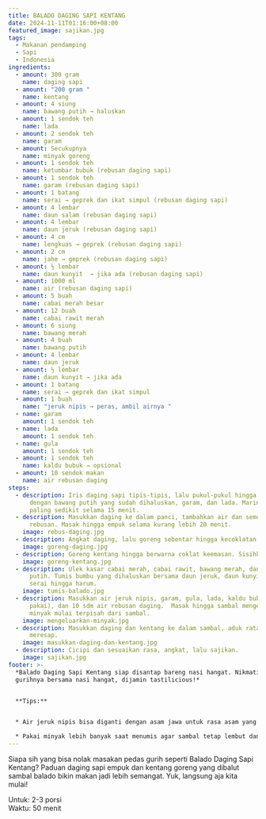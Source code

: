 ```yaml
---
title: BALADO DAGING SAPI KENTANG
date: 2024-11-11T01:16:00+08:00
featured_image: sajikan.jpg
tags:
  - Makanan pendamping
  - Sapi
  - Indonesia
ingredients:
  - amount: 300 gram
    name: daging sapi
  - amount: "200 gram "
    name: kentang
  - amount: 4 siung
    name: bawang putih → haluskan
  - amount: 1 sendok teh
    name: lada
  - amount: 2 sendok teh
    name: garam
  - amount: Secukupnya
    name: minyak goreng
  - amount: 1 sendok teh
    name: ketumbar bubuk (rebusan daging sapi)
  - amount: 1 sendok teh
    name: garam (rebusan daging sapi)
  - amount: 1 batang
    name: serai → geprek dan ikat simpul (rebusan daging sapi)
  - amount: 4 lembar
    name: daun salam (rebusan daging sapi)
  - amount: 4 lembar
    name: daun jeruk (rebusan daging sapi)
  - amount: 4 cm
    name: lengkuas → geprek (rebusan daging sapi)
  - amount: 2 cm
    name: jahe → geprek (rebusan daging sapi)
  - amount: ½ lembar
    name: daun kunyit  → jika ada (rebusan daging sapi)
  - amount: 1000 ml
    name: air (rebusan daging sapi)
  - amount: 5 buah
    name: cabai merah besar
  - amount: 12 buah
    name: cabai rawit merah
  - amount: 6 siung
    name: bawang merah
  - amount: 4 buah
    name: bawang putih
  - amount: 4 lembar
    name: daun jeruk
  - amount: ½ lembar
    name: daun kunyit → jika ada
  - amount: 1 batang
    name: serai → geprek dan ikat simpul
  - amount: 1 buah
    name: "jeruk nipis → peras, ambil airnya "
  - name: garam
    amount: 1 sendok teh
  - name: lada
    amount: 1 sendok teh
  - name: gula
    amount: 1 sendok teh
  - amount: 1 sendok teh
    name: kaldu bubuk → opsional
  - amount: 10 sendok makan
    name: air rebusan daging
steps:
  - description: Iris daging sapi tipis-tipis, lalu pukul-pukul hingga empuk. Lumuri
      dengan bawang putih yang sudah dihaluskan, garam, dan lada. Marinasi
      paling sedikit selama 15 menit.
  - description: Masukkan daging ke dalam panci, tambahkan air dan semua bahan
      rebusan. Masak hingga empuk selama kurang lebih 20 menit.
    image: rebus-daging.jpg
  - description: Angkat daging, lalu goreng sebentar hingga kecoklatan. Tiriskan.
    image: goreng-daging.jpg
  - description: Goreng kentang hingga berwarna coklat keemasan. Sisihkan.
    image: goreng-kentang.jpg
  - description: Ulek kasar cabai merah, cabai rawit, bawang merah, dan bawang
      putih. Tumis bumbu yang dihaluskan bersama daun jeruk, daun kunyit, dan
      serai hingga harum.
    image: tumis-balado.jpg
  - description: Masukkan air jeruk nipis, garam, gula, lada, kaldu bubuk (jika
      pakai), dan 10 sdm air rebusan daging.  Masak hingga sambal mengental dan
      minyak mulai terpisah dari sambal.
    image: mengeluarkan-minyak.jpg
  - description: Masukkan daging dan kentang ke dalam sambal, aduk rata hingga bumbu
      meresap.
    image: masukkan-daging-dan-kentang.jpg
  - description: Cicipi dan sesuaikan rasa, angkat, lalu sajikan.
    image: sajikan.jpg
footer: >-
  *Balado Daging Sapi Kentang siap disantap bareng nasi hangat. Nikmati pedas
  gurihnya bersama nasi hangat, dijamin tastilicious!*


  **Tips:**


  * Air jeruk nipis bisa diganti dengan asam jawa untuk rasa asam yang berbeda.

  * Pakai minyak lebih banyak saat menumis agar sambal tetap lembut dan tidak kering.
---
```

Siapa sih yang bisa nolak masakan pedas gurih seperti Balado Daging Sapi Kentang? Paduan daging sapi empuk dan kentang goreng yang dibalut sambal balado bikin makan jadi lebih semangat. Yuk, langsung aja kita mulai!

Untuk: 2-3 porsi\
Waktu: 50 menit
